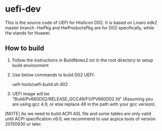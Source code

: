 # uefi-dev
This is the source code of UEFI for Hisilicon D02. It is based on Linaro edk2 master branch.
HwPkg and HwProductsPkg are for D02 specifically, while Hw stands for Huawei. 

## How to build
1. Follow the instructions in BuildNotes2.txt in the root directory to setup build environment

2. Use below commands to build D02 UEFI:

    uefi-tools/uefi-build.sh d02<br>

3. UEFI image will be "Build/Pv660D02/RELEASE_GCC49/FV/PV660D02.fd" (Assuming you are using gcc 4.9, or else replace 49 in the path with your gcc version).

[NOTE] As we need to build ACPI ASL file and some tables are only valid until ACPI specification v6.0, we recommend to use acpica tools of version 20150930 or later.
